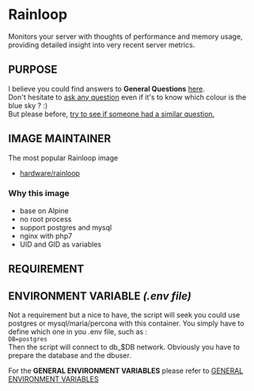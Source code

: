 # Rainloop
Monitors your server with thoughts of performance and memory usage, providing detailed insight into very recent server metrics.  

## PURPOSE
I believe you could find answers to **General Questions** <a href="../../README.md" title="" target="_blank">here</a>.  
Don't hesitate to <a href="https://github.com/jodumont/docker/issues/new" title="Ask a question by submitting an issue on github." target="_blank">ask any question</a> even if it's to know which colour is the blue sky ? :)  
But please before, <a href="https://github.com/jodumont/docker/issues?utf8=%E2%9C%93&q=is%3Aissue" title="Please look for a similar question through all the issues before opening a new one." target="_blank">try to see if someone had a similar question.</a>

## IMAGE MAINTAINER
The most popular Rainloop image  
- <a href="https://hub.docker.com/r/hardware/rainloop/" title="Rainloop by Hardware." target="_blank">hardware/rainloop</a>  

### Why this image
- base on Alpine  
- no root process  
- support postgres and mysql  
- nginx with php7  
- UID and GID as variables  

## REQUIREMENT

## ENVIRONMENT VARIABLE *(.env file)*  
Not a requirement but a nice to have, the script will seek you could use postgres or mysql/maria/percona with this container. You simply have to define which one in you .env file, such as :  
`DB=postgres`  
Then the script will connect to db_$DB network.  Obviously you have to prepare the database and the dbuser.  

For the **GENERAL ENVIRONMENT VARIABLES** please refer to <a href="../ENV.md" title="GENERAL ENVIRONMENT VARIABLES" target="">GENERAL ENVIRONMENT VARIABLES</a>
